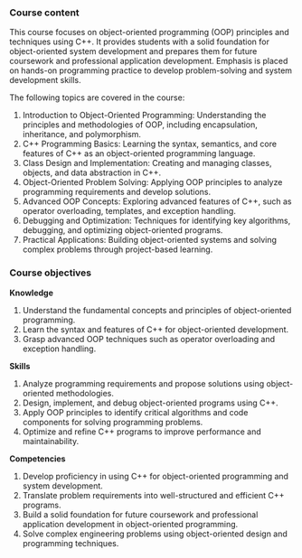 ### **Course content**

This course focuses on object-oriented programming (OOP) principles and techniques using C++. It provides students with a solid foundation for object-oriented system development and prepares them for future coursework and professional application development. Emphasis is placed on hands-on programming practice to develop problem-solving and system development skills.

The following topics are covered in the course: 

1. Introduction to Object-Oriented Programming: Understanding the principles and methodologies of OOP, including encapsulation, inheritance, and polymorphism.
2. C++ Programming Basics: Learning the syntax, semantics, and core features of C++ as an object-oriented programming language.
3. Class Design and Implementation: Creating and managing classes, objects, and data abstraction in C++.
4. Object-Oriented Problem Solving: Applying OOP principles to analyze programming requirements and develop solutions.
5. Advanced OOP Concepts: Exploring advanced features of C++, such as operator overloading, templates, and exception handling.
6. Debugging and Optimization: Techniques for identifying key algorithms, debugging, and optimizing object-oriented programs.
7. Practical Applications: Building object-oriented systems and solving complex problems through project-based learning.

### **Course objectives**

**Knowledge**

1. Understand the fundamental concepts and principles of object-oriented programming.
2. Learn the syntax and features of C++ for object-oriented development.
3. Grasp advanced OOP techniques such as operator overloading and exception handling.

**Skills**

1. Analyze programming requirements and propose solutions using object-oriented methodologies.
2. Design, implement, and debug object-oriented programs using C++.
3. Apply OOP principles to identify critical algorithms and code components for solving programming problems.
4. Optimize and refine C++ programs to improve performance and maintainability.

**Competencies**

1. Develop proficiency in using C++ for object-oriented programming and system development.
2. Translate problem requirements into well-structured and efficient C++ programs.
3. Build a solid foundation for future coursework and professional application development in object-oriented programming.
4. Solve complex engineering problems using object-oriented design and programming techniques.